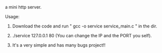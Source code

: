 a mini http server.

Usage:
1. Download the code and run " gcc -o service service_main.c " in the dir.



2. ./service 127.0.0.1 80 (You can change the IP and the PORT you self).




3. It's a very simple and has many bugs project!!
